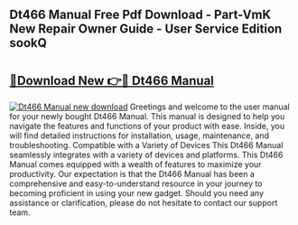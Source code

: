 ## Dt466 Manual Free Pdf Download - Part-VmK New Repair Owner Guide - User Service Edition sookQ

# <h2><a href="http://bc14311.oget.top/?id=Dt466+Manual">🔗Download New 👉🔴 Dt466 Manual</a></h2>

[![Dt466 Manual new download](https://i.imgur.com/5g1atiW.png)](http://bc14311.oget.top/?id=Dt466+Manual)
Greetings and welcome to the user manual for your newly bought Dt466 Manual. This manual is designed to help you navigate the features and functions of your product with ease. Inside, you will find detailed instructions for installation, usage, maintenance, and troubleshooting. Compatible with a Variety of Devices This Dt466 Manual seamlessly integrates with a variety of devices and platforms. This Dt466 Manual comes equipped with a wealth of features to maximize your productivity. Our expectation is that the Dt466 Manual has been a comprehensive and easy-to-understand resource in your journey to becoming proficient in using your new gadget. Should you need any assistance or clarification, please do not hesitate to contact our support team.
